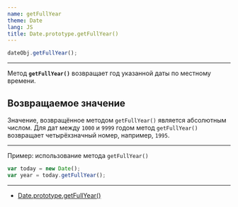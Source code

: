 ```yaml
---
name: getFullYear
theme: Date
lang: JS
title: Date.prototype.getFullYear()
---
```


```js
dateObj.getFullYear();
```

---

Метод **`getFullYear()`** возвращает год указанной даты по местному времени.

## Возвращаемое значение

Значение, возвращённое методом `getFullYear()` является абсолютным числом. Для дат между `1000` и `9999` годом метод `getFullYear()` возвращает четырёхзначный номер, например, `1995`.

---

Пример: использование метода `getFullYear()`

```js
var today = new Date();
var year = today.getFullYear();
```

---

- [Date.prototype.getFullYear()](https://developer.mozilla.org/ru/docs/Web/JavaScript/Reference/Global_Objects/Date/getFullYear)
